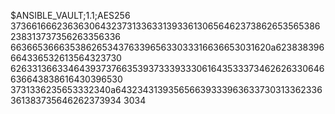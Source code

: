 $ANSIBLE_VAULT;1.1;AES256
37366166623636306432373133633139336130656462373862653565386238313737356263356336
6636653666353862653437633965633033316636653031620a623838396664336532613564323730
62633136633464393737663539373339333061643533373462626330646636643838616430396530
3731336235653332340a643234313935656639333963633730313362336361383735646262373934
3034
